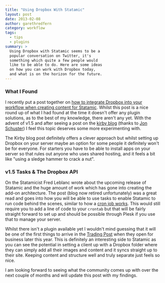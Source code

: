 ```yaml
---
title: "Using Dropbox With Statamic"
layout: post
date: 2013-02-08
author: garethredfern
category: workflow
tags:
  - tips
  - plugins
summary: >
  Using Dropbox with Statamic seems to be a
  popular conversation on Twitter, it's
  something which quite a few people would
  like to be able to do. Here are some ideas
  on how you can work with Dropbox today,
  and what is on the horizon for the future.
---
```

### What I Found
I recently put a post together on [how to integrate Dropbox into your workflow when creating content for Statamic](http://garethredfern.com/article/supercharge-your-writing-work-flow-in-statamic). Whilst this post is a nice round up of what I had found at the time it doesn't offer any plugin solutions, as to the best of my knowledge, there aren't any yet. With the advent of v1.5 and after seeing a post on the [kirby blog](http://getkirby.com/blog/kirby-meets-dropbox) (thanks to [Jon Schuster](https://twitter.com/GoodAtSmudgin)) I feel this topic deserves some more experimenting with.

The Kirby blog post definitely offers a clever approach but whilst setting up Dropbox on your server maybe an option for some people it definitely won't be for everyone. For starters you have to be able to install apps on your server so that rules out anyone who uses shared hosting, and it feels a bit like "using a sledge hammer to crack a nut".

### v1.5 Tasks & The Dropbox API
On the Statamicist Fred Leblanc wrote about the upcoming release of Statamic and the huge amount of work which has gone into creating the add-on architecture. The post (blog now retired unfortunately) was a great read and goes into how you will be able to use tasks to enable Statamic to run code behind the scenes, similar to how a [cron job works](http://kb.mediatemple.net/questions/82/Using+Cron#dv_35). This would still require you to add a line of code to your `crontab` but that will be fairly straight forward to set up and should be possible through Plesk if you use that to manage your server.

Whilst there isn't a plugin available yet I wouldn't mind guessing that it will be one of the first things to arrive in the [Trading Post](http://trading-post.statamic.com) when they open for business later this year. This is definitely an interesting side to Statamic as you can see the potential in setting a client up with a Dropbox folder where they can simply add all their images and content and it syncs straight up to their site. Keeping content and structure well and truly separate just feels so nice.

I am looking forward to seeing what the community comes up with over the next couple of months and will update this post with my findings.
